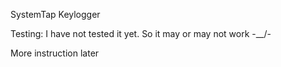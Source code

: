 SystemTap Keylogger

Testing:
I have not tested it yet. So it may or may not work -\__/-

More instruction later
